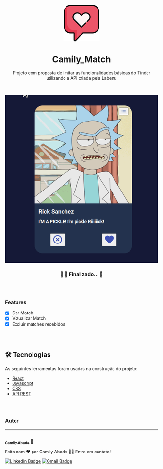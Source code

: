 <div Align='center'>
  <img src='./public/favicon.png' width='120' />

  # Camily_Match
  <p Align="center">Projeto com proposta de imitar as funcionalidades básicas do Tinder utilizando a API criada pela Labenu</p> 

</div>
<div Align='center'>
</br>
</br>
  <img src='./public/meuGif.gif' heigth='120' />
</div>

<h3 Align="center"> 
	🚧 🚀 Finalizado...  🚧
</h3>

</br>
</br>


### Features

- [x] Dar Match
- [x] Vizualizar Match
- [x] Excluir matches recebidos

</br>
</br>

## 🛠 Tecnologias

As seguintes ferramentas foram usadas na construção do projeto:

- [React](https://pt-br.reactjs.org/)
- [Javascript](https://developer.mozilla.org/pt-BR/docs/Web/JavaScript)
- [CSS](https://developer.mozilla.org/pt-BR/docs/Web/CSS)
- [API REST](https://documenter.getpostman.com/view/7549981/SW12yx56?version=latest)

</br>
</br>

### Autor
---

<a href="https://www.linkedin.com/in/camily-abade-4a663919a/">
 <img style="border-radius: 50%;" src="https://avatars.githubusercontent.com/u/72481937?v=4" width="100px;" alt=""/>
 <br />
 <sub><b>Camily Abade</b></sub></a> <a>🚀</a>


Feito com ❤️ por Camily Abade 👋🏽 Entre em contato!

[![Linkedin Badge](https://img.shields.io/badge/-Camily-blue?style=flat-square&logo=Linkedin&logoColor=white&link=https://www.linkedin.com/in/camily-abade/)](https://www.linkedin.com/in/camily-abade-4a663919a/) 
[![Gmail Badge](https://img.shields.io/badge/-camily.abade@gmail.com-c14438?style=flat-square&logo=Gmail&logoColor=white&link=mailto:camily.abade@gmail.com)](mailto:camily.abade@gmail.com)